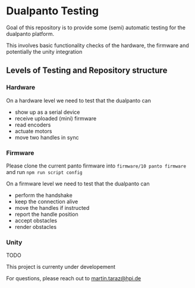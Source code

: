 # Dualpanto Testing

Goal of this repository is to provide some (semi) automatic testing for the dualpanto platform.

This involves basic functionality checks of the hardware, the firmware and potentially the unity integration

## Levels of Testing and Repository structure

### Hardware

On a hardware level we need to test that the dualpanto can

- show up as a serial device
- receive uploaded (mini) firmware
- read encoders
- actuate motors
- move two handles in sync

### Firmware

Please clone the current panto firmware into `firmware/10 panto firmware` and run `npm run script config`

On a firmware level we need to test that the dualpanto can
- perform the handshake
- keep the connection alive
- move the handles if instructed
- report the handle position
- accept obstacles
- render obstacles

### Unity

TODO


This project is currenty under developement

For questions, please reach out to martin.taraz@hpi.de